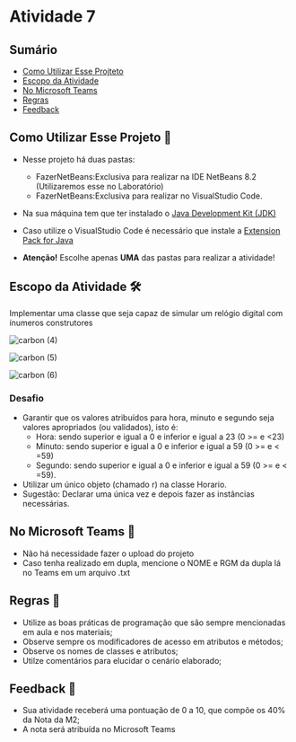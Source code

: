 # Atividade 7


## Sumário 
- [Como Utilizar Esse Projteto](#como-utilizar-esse-projeto-)
- [Escopo da Atividade](#escopo-da-atividade-%EF%B8%8F) 
- [No Microsoft Teams](#no-microsoft-teams--)
- [Regras](#regras-)
- [Feedback](#feedback-)

## Como Utilizar Esse Projeto 📁

- Nesse projeto há duas pastas:
    - FazerNetBeans:Exclusiva para realizar na IDE NetBeans 8.2 (Utilizaremos esse no Laboratório)
    - FazerNetBeans:Exclusiva para realizar no VisualStudio Code. 

- Na sua máquina tem que ter instalado o <a href="https://www.oracle.com/br/java/technologies/downloads/" target="_blank">Java Development Kit (JDK) </a> 
- Caso utilize o VisualStudio Code é necessário que instale a <a href="https://marketplace.visualstudio.com/items?itemName=vscjava.vscode-java-pack" target="_blank">Extension Pack for Java</a>


- <b>Atenção!</b> Escolhe apenas <b>UMA</b> das pastas para realizar a atividade! 

## Escopo da Atividade 🛠️
Implementar uma classe que seja capaz de simular um relógio digital com ínumeros construtores

![carbon (4)](https://github.com/franciscodouglas/atividade_7_sobrecarga/assets/98854868/e0357c68-0442-4efb-87c6-57de581d30fd)

![carbon (5)](https://github.com/franciscodouglas/atividade_7_sobrecarga/assets/98854868/04fe331e-2d31-473c-a823-b5b0a1c6a060)

![carbon (6)](https://github.com/franciscodouglas/atividade_7_sobrecarga/assets/98854868/15f5f490-947f-40d6-bf96-0bfbceea83cd)


### Desafio
- Garantir que os valores atribuídos para hora, minuto e segundo seja valores apropriados (ou validados), isto é:
    - Hora: sendo superior e igual a 0 e inferior e igual a 23 (0 >= e <23) 
    - Minuto: sendo superior e igual a 0 e inferior e igual a 59 (0 >= e < =59)
    - Segundo: sendo superior e igual a 0 e inferior e igual a 59  (0 >= e < =59).
- Utilizar um único objeto (chamado r) na classe Horario.
- Sugestão: Declarar uma única vez e depois fazer as instâncias necessárias.

## No Microsoft Teams  👥

- Não há necessidade fazer o upload do projeto 
- Caso tenha realizado em dupla, mencione o NOME e RGM da dupla lá no Teams em um arquivo .txt

## Regras 📄

- Utilize as boas práticas de programação que são sempre mencionadas em aula e nos materiais; 
- Observe sempre os modificadores de acesso em atributos e métodos;
- Observe os nomes de classes e atributos;
- Utilze comentários para elucidar o cenário elaborado;

## Feedback 📨
-  Sua atividade receberá uma pontuação de 0 a 10, que compõe os 40% da Nota da M2;
-  A nota será atribuída no Microsoft Teams






